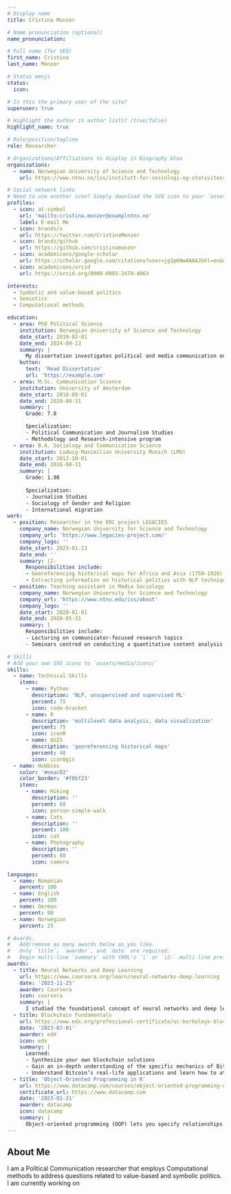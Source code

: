 ```yaml
---
# Display name
title: Cristina Monzer

# Name pronunciation (optional)
name_pronunciation:

# Full name (for SEO)
first_name: Cristina
last_name: Monzer

# Status emoji
status:
  icon:

# Is this the primary user of the site?
superuser: true

# Highlight the author in author lists? (true/false)
highlight_name: true

# Role/position/tagline
role: Researcher

# Organizations/Affiliations to display in Biography blox
organizations:
  - name: Norwegian University of Science and Technology
    url: https://www.ntnu.no/iss/institutt-for-sosiologi-og-statsvitenskap

# Social network links
# Need to use another icon? Simply download the SVG icon to your `assets/media/icons/` folder.
profiles:
  - icon: at-symbol
    url: 'mailto:cristina.monzer@examplntnu.no'
    label: E-mail Me
  - icon: brands/x
    url: https://twitter.com/CristinaMonzer
  - icon: brands/github
    url: https://github.com/cristinamonzer
  - icon: academicons/google-scholar
    url: https://scholar.google.com/citations?user=jgIpKNwAAAAJ&hl=en&oi=ao
  - icon: academicons/orcid
    url: https://orcid.org/0000-0003-2479-4063

interests:
  - Symbolic and value-based politics
  - Semiotics
  - Computational methods

education:
  - area: PhD Political Science
    institution: Norwegian University of Science and Technology
    date_start: 2019-02-01
    date_end: 2024-09-13
    summary: |
      My dissertation investigates political and media communication on social media during Covid-19 and its effects on audiences -- Aligning and deviating voices: Toward a theory of cultural resonance in political communication. Supervised by [Stefan Geiss](https://www.ntnu.no/ansatte/stefan.geiss).
    button:
      text: 'Read Dissertation'
      url: 'https://example.com'
  - area: M.Sc. Communication Science
    institution: University of Amsterdam
    date_start: 2016-09-01
    date_end: 2020-08-31
    summary: |
      Grade: 7.8

      Specialization:
      - Political Communication and Journalism Studies
      - Methodology and Research-intensive program
  - area: B.A. Sociology and Communication Science
    institution: Ludwig-Maximilian University Munich (LMU)
    date_start: 2012-10-01
    date_end: 2016-08-31
    summary: |
      Grade: 1.98
      
      Specialization:
      - Journalism Studies
      - Sociology of Gender and Religion
      - International migration
work:
  - position: Researcher in the ERC project LEGACIES
    company_name: Norwegian University for Science and Technology
    company_url: 'https://www.legacies-project.com/'
    company_logo: ''
    date_start: 2023-01-13
    date_end: ''
    summary: |2-
      Responsibilities include:
      - Georeferencing historical maps for Africa and Asia (1750-1920)
      - Extracting information on historical polities with NLP techniques
  - position: Teaching assistant in Media Sociology
    company_name: Norwegian University for Science and Technology
    company_url: 'https://www.ntnu.edu/iss/about'
    company_logo: ''
    date_start: 2020-01-01
    date_end: 2020-05-31
    summary: |
      Responsibilities include:
      - Lecturing on communicator-focused research topics
      - Seminars centred on conducting a quantitative content analysis of media texts

# Skills
# Add your own SVG icons to `assets/media/icons/`
skills:
  - name: Technical Skills
    items:
      - name: Python
        description: 'NLP, unsupervised and supervised ML'
        percent: 75
        icon: code-bracket
      - name: R
        description: 'multilevel data analysis, data visualization'
        percent: 75
        icon: iconR
      - name: QGIS
        description: 'georeferencing historical maps'
        percent: 40
        icon: iconQgis
  - name: Hobbies
    color: '#eeac02'
    color_border: '#f0bf23'
    items:
      - name: Hiking
        description: ''
        percent: 60
        icon: person-simple-walk
      - name: Cats
        description: ''
        percent: 100
        icon: cat
      - name: Photography
        description: ''
        percent: 80
        icon: camera

languages:
  - name: Romanian
    percent: 100
  - name: English
    percent: 100
  - name: German
    percent: 90
  - name: Norwegian
    percent: 25

# Awards.
#   Add/remove as many awards below as you like.
#   Only `title`, `awarder`, and `date` are required.
#   Begin multi-line `summary` with YAML's `|` or `|2-` multi-line prefix and indent 2 spaces below.
awards:
  - title: Neural Networks and Deep Learning
    url: https://www.coursera.org/learn/neural-networks-deep-learning
    date: '2023-11-25'
    awarder: Coursera
    icon: coursera
    summary: |
      I studied the foundational concept of neural networks and deep learning. By the end, I was familiar with the significant technological trends driving the rise of deep learning; build, train, and apply fully connected deep neural networks; implement efficient (vectorized) neural networks; identify key parameters in a neural network’s architecture; and apply deep learning to your own applications.
  - title: Blockchain Fundamentals
    url: https://www.edx.org/professional-certificate/uc-berkeleyx-blockchain-fundamentals
    date: '2023-07-01'
    awarder: edX
    icon: edx
    summary: |
      Learned:
      - Synthesize your own blockchain solutions
      - Gain an in-depth understanding of the specific mechanics of Bitcoin
      - Understand Bitcoin’s real-life applications and learn how to attack and destroy Bitcoin, Ethereum, smart contracts and Dapps, and alternatives to Bitcoin’s Proof-of-Work consensus algorithm
  - title: 'Object-Oriented Programming in R'
    url: https://www.datacamp.com/courses/object-oriented-programming-with-s3-and-r6-in-r
    certificate_url: https://www.datacamp.com
    date: '2023-01-21'
    awarder: datacamp
    icon: datacamp
    summary: |
      Object-oriented programming (OOP) lets you specify relationships between functions and the objects that they can act on, helping you manage complexity in your code. This is an intermediate level course, providing an introduction to OOP, using the S3 and R6 systems. S3 is a great day-to-day R programming tool that simplifies some of the functions that you write. R6 is especially useful for industry-specific analyses, working with web APIs, and building GUIs.
---
```


## About Me

I am a Political Communication researcher that employs Computational methods to address questions related to value-based and symbolic politics. I am currently working on  
